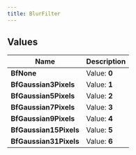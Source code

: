 ```yaml
---
title: BlurFilter
---
```


## Values
| Name | Description |
| ---- | ----------- |
| **BfNone** | Value: **0** |
| **BfGaussian3Pixels** | Value: **1** |
| **BfGaussian5Pixels** | Value: **2** |
| **BfGaussian7Pixels** | Value: **3** |
| **BfGaussian9Pixels** | Value: **4** |
| **BfGaussian15Pixels** | Value: **5** |
| **BfGaussian31Pixels** | Value: **6** |

